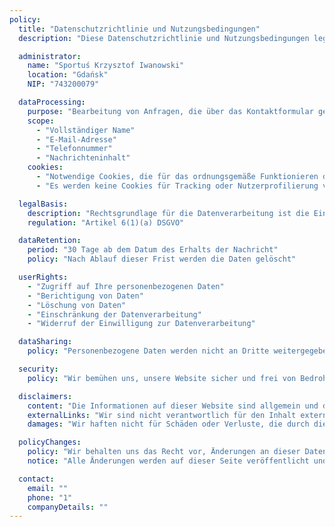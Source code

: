 ```yaml
---
policy:
  title: "Datenschutzrichtlinie und Nutzungsbedingungen"
  description: "Diese Datenschutzrichtlinie und Nutzungsbedingungen legen die Regeln für die Nutzung der Sportuś-Website fest, die Sportaktivitäten für Kinder anbietet."

  administrator:
    name: "Sportuś Krzysztof Iwanowski"
    location: "Gdańsk"
    NIP: "743200079"

  dataProcessing:
    purpose: "Bearbeitung von Anfragen, die über das Kontaktformular gesendet werden"
    scope:
      - "Vollständiger Name"
      - "E-Mail-Adresse"
      - "Telefonnummer"
      - "Nachrichteninhalt"
    cookies:
      - "Notwendige Cookies, die für das ordnungsgemäße Funktionieren der Website erforderlich sind"
      - "Es werden keine Cookies für Tracking oder Nutzerprofilierung verwendet"

  legalBasis:
    description: "Rechtsgrundlage für die Datenverarbeitung ist die Einwilligung des Nutzers, die durch das freiwillige Absenden des Kontaktformulars erteilt wird"
    regulation: "Artikel 6(1)(a) DSGVO"

  dataRetention:
    period: "30 Tage ab dem Datum des Erhalts der Nachricht"
    policy: "Nach Ablauf dieser Frist werden die Daten gelöscht"

  userRights:
    - "Zugriff auf Ihre personenbezogenen Daten"
    - "Berichtigung von Daten"
    - "Löschung von Daten"
    - "Einschränkung der Datenverarbeitung"
    - "Widerruf der Einwilligung zur Datenverarbeitung"

  dataSharing:
    policy: "Personenbezogene Daten werden nicht an Dritte weitergegeben, es sei denn, dies ist gesetzlich vorgeschrieben oder für die Funktion der Website erforderlich"

  security:
    policy: "Wir bemühen uns, unsere Website sicher und frei von Bedrohungen zu halten, können jedoch keine vollständige Sicherheit oder ununterbrochenen Zugriff garantieren"

  disclaimers:
    content: "Die Informationen auf dieser Website sind allgemein und dienen nur Informationszwecken. Wir übernehmen keine Verantwortung für deren Genauigkeit, Aktualität oder Vollständigkeit."
    externalLinks: "Wir sind nicht verantwortlich für den Inhalt externer Websites, die von dieser Website verlinkt sind."
    damages: "Wir haften nicht für Schäden oder Verluste, die durch die Nutzung dieser Website entstehen."

  policyChanges:
    policy: "Wir behalten uns das Recht vor, Änderungen an dieser Datenschutzrichtlinie und den Nutzungsbedingungen vorzunehmen."
    notice: "Alle Änderungen werden auf dieser Seite veröffentlicht und treten mit der Veröffentlichung in Kraft."

  contact:
    email: ""
    phone: "1"
    companyDetails: ""
---
```

